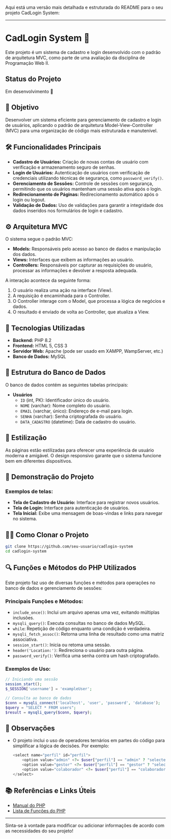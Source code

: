 Aqui está uma versão mais detalhada e estruturada do README para o seu projeto CadLogin System:

---

# CadLogin System 🔐
Este projeto é um sistema de cadastro e login desenvolvido com o padrão de arquitetura MVC, como parte de uma avaliação da disciplina de Programação Web II.

## Status do Projeto
Em desenvolvimento 🔄

## 📄 Objetivo
Desenvolver um sistema eficiente para gerenciamento de cadastro e login de usuários, aplicando o padrão de arquitetura Model-View-Controller (MVC) para uma organização de código mais estruturada e manutenível.

## 🛠️ Funcionalidades Principais
- **Cadastro de Usuários:** Criação de novas contas de usuário com verificação e armazenamento seguro de senhas.
- **Login de Usuários:** Autenticação de usuários com verificação de credenciais utilizando técnicas de segurança, como `password_verify()`.
- **Gerenciamento de Sessões:** Controle de sessões com segurança, permitindo que os usuários mantenham uma sessão ativa após o login.
- **Redirecionamento de Páginas:** Redirecionamento automático após o login ou logout.
- **Validação de Dados:** Uso de validações para garantir a integridade dos dados inseridos nos formulários de login e cadastro.

## ⚙️ Arquitetura MVC
O sistema segue o padrão MVC:
- **Models:** Responsáveis pelo acesso ao banco de dados e manipulação dos dados.
- **Views:** Interfaces que exibem as informações ao usuário.
- **Controllers:** Responsáveis por capturar as requisições do usuário, processar as informações e devolver a resposta adequada.

A interação acontece da seguinte forma:
1. O usuário realiza uma ação na interface (View).
2. A requisição é encaminhada para o Controller.
3. O Controller interage com o Model, que processa a lógica de negócios e dados.
4. O resultado é enviado de volta ao Controller, que atualiza a View.

## 🔧 Tecnologias Utilizadas
- **Backend:** PHP 8.2
- **Frontend:** HTML 5, CSS 3
- **Servidor Web:** Apache (pode ser usado em XAMPP, WampServer, etc.)
- **Banco de Dados:** MySQL

## 📂 Estrutura do Banco de Dados
O banco de dados contém as seguintes tabelas principais:

- **Usuários**
  - `ID` (int, PK): Identificador único do usuário.
  - `NOME` (varchar): Nome completo do usuário.
  - `EMAIL` (varchar, único): Endereço de e-mail para login.
  - `SENHA` (varchar): Senha criptografada do usuário.
  - `DATA_CADASTRO` (datetime): Data de cadastro do usuário.

## 🎨 Estilização
As páginas estão estilizadas para oferecer uma experiência de usuário moderna e amigável. O design responsivo garante que o sistema funcione bem em diferentes dispositivos.

## 📁 Demonstração do Projeto
### Exemplos de telas:
- **Tela de Cadastro de Usuário:** Interface para registrar novos usuários.
- **Tela de Login:** Interface para autenticação de usuários.
- **Tela Inicial:** Exibe uma mensagem de boas-vindas e links para navegar no sistema.

## 👨‍💻 Como Clonar o Projeto
```bash
git clone https://github.com/seu-usuario/cadlogin-system
cd cadlogin-system
```

## 🔍 Funções e Métodos do PHP Utilizados
Este projeto faz uso de diversas funções e métodos para operações no banco de dados e gerenciamento de sessões:

### Principais Funções e Métodos:
- `include_once()`: Inclui um arquivo apenas uma vez, evitando múltiplas inclusões.
- `mysqli_query()`: Executa consultas no banco de dados MySQL.
- `while`: Repetição de código enquanto uma condição é verdadeira.
- `mysqli_fetch_assoc()`: Retorna uma linha de resultado como uma matriz associativa.
- `session_start()`: Inicia ou retoma uma sessão.
- `header('Location:')`: Redireciona o usuário para outra página.
- `password_verify()`: Verifica uma senha contra um hash criptografado.

### Exemplos de Uso:
```php
// Iniciando uma sessão
session_start();
$_SESSION['username'] = 'exampleUser';

// Consulta ao banco de dados
$conn = mysqli_connect('localhost', 'user', 'password', 'database');
$query = "SELECT * FROM users";
$result = mysqli_query($conn, $query);
```

## 📝 Observações
- O projeto inclui o uso de operadores ternários em partes do código para simplificar a lógica de decisões. Por exemplo:
  ```php
  <select name="perfil" id="perfil">
      <option value="admin" <?= $user["perfil"] == "admin" ? "selected" : "" ?>>Admin</option>
      <option value="gestor" <?= $user["perfil"] == "gestor" ? "selected" : "" ?>>Gestor</option>
      <option value="colaborador" <?= $user["perfil"] == "colaborador" ? "selected" : "" ?>>Colaborador</option>
  </select>
  ```

## 📚 Referências e Links Úteis
- [Manual do PHP](https://www.php.net/manual/pt_BR/)
- [Lista de Funções do PHP](https://www.php.net/manual/pt_BR/funcref.php)

---

Sinta-se à vontade para modificar ou adicionar informações de acordo com as necessidades do seu projeto!